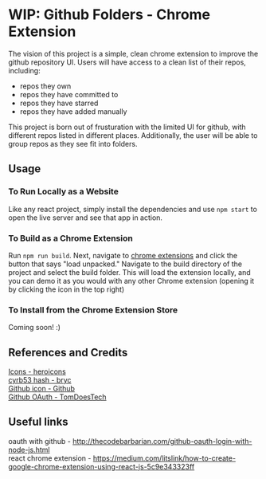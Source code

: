 # WIP: Github Folders - Chrome Extension
The vision of this project is a simple, clean chrome extension to improve the github repository UI. Users will have access to a clean list of their repos, including:
- repos they own
- repos they have committed to 
- repos they have starred
- repos they have added manually

This project is born out of frusturation with the limited UI for github, with different repos listed in different places. Additionally, the user will be able to group repos as they see fit into folders.

## Usage
### To Run Locally as a Website
Like any react project, simply install the dependencies and use `npm start` to open the live server and see that app in action.

### To Build as a Chrome Extension
Run `npm run build`. Next, navigate to [chrome extensions](chrome://extensions/) and click the button that says "load unpacked." Navigate to the build directory of the project and select the build folder. This will load the extension locally, and you can demo it as you would with any other Chrome extension (opening it by clicking the icon in the top right)

### To Install from the Chrome Extension Store
Coming soon! :)

## References and Credits
[Icons - heroicons](https://heroicons.com/) 
<br>
[cyrb53 hash - bryc](https://github.com/bryc/code/blob/master/jshash/experimental/cyrb53.js)
<br>
[Github icon - Github](https://github.com/logos)
<br>
[Github OAuth - TomDoesTech](https://www.youtube.com/watch?v=qUE4-kSlPIk)

## Useful links
oauth with github - http://thecodebarbarian.com/github-oauth-login-with-node-js.html 
<br>
react chrome extension - https://medium.com/litslink/how-to-create-google-chrome-extension-using-react-js-5c9e343323ff

